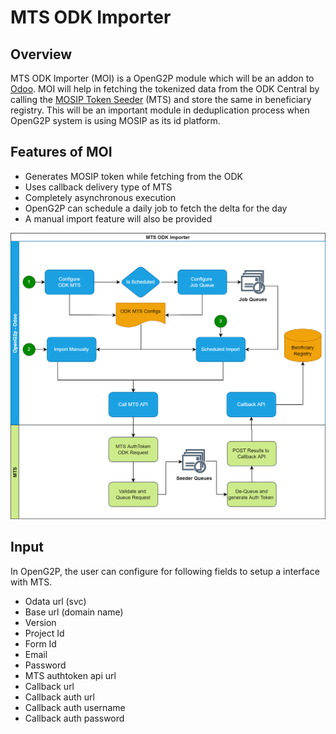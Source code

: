 # MTS ODK Importer

## Overview

MTS ODK Importer (MOI) is a OpenG2P module which will be an addon to [Odoo](https://www.odoo.com/). MOI will help in fetching the tokenized data from the ODK Central by calling the [MOSIP Token Seeder](mosip-token-seeder.md) (MTS) and store the same in beneficiary registry. This will be an important module in deduplication process when OpenG2P system is using MOSIP as its id platform.

## Features of MOI

* Generates MOSIP token while fetching from the ODK
* Uses callback delivery type of MTS
* Completely asynchronous execution
* OpenG2P can schedule a daily job to fetch the delta for the day
* A manual import feature will also be provided

![](_images/mosip-token-seeder-odk-importer.png)

## Input

In OpenG2P, the user can configure for following fields to setup a interface with MTS.

* Odata url (svc)
* Base url (domain name)
* Version
* Project Id
* Form Id
* Email
* Password
* MTS authtoken api url
* Callback url
* Callback auth url
* Callback auth username
* Callback auth password
